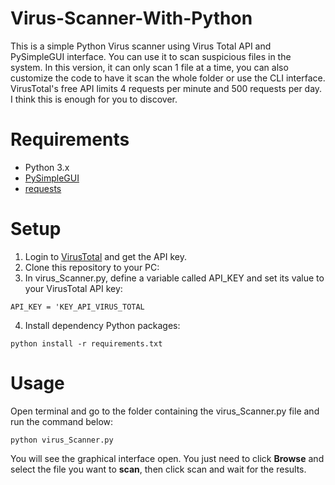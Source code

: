 # Virus-Scanner-With-Python

This is a simple Python Virus scanner using Virus Total API and PySimpleGUI interface. You can use it to scan suspicious files in the system. In this version, it can only scan 1 file at a time, you can also customize the code to have it scan the whole folder or use the CLI interface. VirusTotal's free API limits 4 requests per minute and 500 requests per day. I think this is enough for you to discover.
# Requirements
- Python 3.x
- [PySimpleGUI](https://pypi.org/project/PySimpleGUI/)
- [requests](https://pypi.org/project/requests/)
# Setup
1. Login to [VirusTotal](https://www.virustotal.com/gui/sign-in) and get the API key.
2. Clone this repository to your PC:
3. In virus_Scanner.py, define a variable called API_KEY and set its value to your VirusTotal API key: 

```
API_KEY = 'KEY_API_VIRUS_TOTAL
```

4. Install dependency Python packages:

```
python install -r requirements.txt
```
# Usage

Open terminal and go to the folder containing the virus_Scanner.py file and run the command below:

```
python virus_Scanner.py
```

You will see the graphical interface open. You just need to click **Browse** and select the file you want to **scan**, then click scan and wait for the results.


